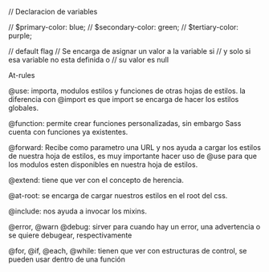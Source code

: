 // Declaracion de variables

// $primary-color: blue;
// $secondary-color: green;
// $tertiary-color: purple;

// default flag
// Se encarga de asignar un valor a la variable si
// y solo si esa variable no esta definida o 
// su valor es null

At-rules

@use: importa, modulos estilos y funciones de otras hojas de estilos. la diferencia con @import es que import se encarga de hacer los estilos globales.

@function: permite crear funciones personalizadas, sin embargo Sass cuenta con funciones ya existentes.

@forward: Recibe como parametro una URL y nos ayuda a cargar los estilos de nuestra hoja de estilos, es muy importante hacer uso de @use para que los modulos esten disponibles en nuestra hoja de estilos.

@extend: tiene que ver con el concepto de herencia.

@at-root: se encarga de cargar nuestros estilos en el root del css.

@include: nos ayuda a invocar los mixins.

@error, @warn @debug: sirver para cuando hay un error, una advertencia o se quiere debugear, respectivamente

@for, @if, @each, @while: tienen que ver con estructuras de control, se pueden usar dentro de una función